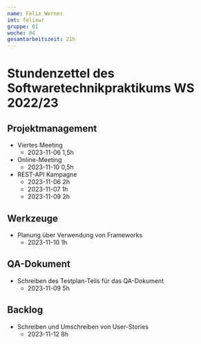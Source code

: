 ```yaml
---
name: Felix Werner
imt: felixwr
gruppe: 01
woche: 04
gesamtarbeitszeit: 21h 
---
```



# Stundenzettel des Softwaretechnikpraktikums WS 2022/23

## Projektmanagement
- Viertes Meeting
    - 2023-11-06 1,5h
- Online-Meeting
    - 2023-11-10 0,5h
- REST-API Kampagne
    - 2023-11-06 2h
    - 2023-11-07 1h
    - 2023-11-09 2h
## Werkzeuge
- Planung über Verwendung von Frameworks
    - 2023-11-10 1h
## QA-Dokument
- Schreiben des Testplan-Teils für das QA-Dokument
    - 2023-11-09 5h
## Backlog
- Schreiben und Umschreiben von User-Stories
    - 2023-11-12 8h
